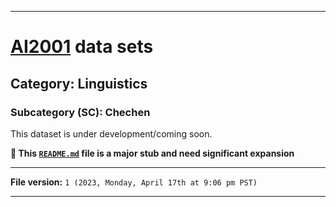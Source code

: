 
***

# [AI2001](https://github.com/seanpm2001/AI2001/) data sets

## Category: Linguistics

### Subcategory (SC): Chechen

This dataset is under development/coming soon.

**🌱️ This [`README.md`](/README.md) file is a major stub and need significant expansion**

***

**File version:** `1 (2023, Monday, April 17th at 9:06 pm PST)`

***
